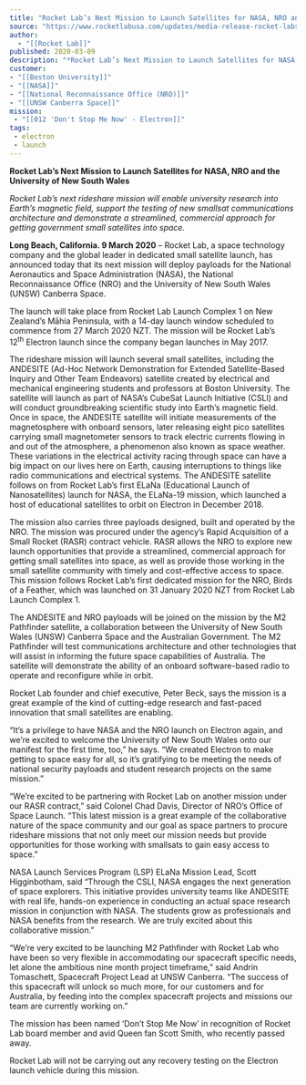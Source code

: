 ```yaml
---
title: "Rocket Lab’s Next Mission to Launch Satellites for NASA, NRO and the University of New South Wales "
source: "https://www.rocketlabusa.com/updates/media-release-rocket-labs-next-mission-to-launch-satellites-for-nasa-nro-and-the-university-of-new-south-wales/"
author:
  - "[[Rocket Lab]]"
published: 2020-03-09
description: "*Rocket Lab’s Next Mission to Launch Satellites for NASA, NRO and the University of New South Wales*"
customer: 
- "[[Boston University]]"
- "[[NASA]]"
- "[[National Reconnaissance Office (NRO)]]"
- "[[UNSW Canberra Space]]"
mission:
 - "[[012 'Don't Stop Me Now' - Electron]]"
tags:
 - electron
 - launch
---
```

**Rocket Lab’s Next Mission to Launch Satellites for NASA, NRO and the University of New South Wales**

*Rocket Lab’s next rideshare mission will enable university research into Earth’s magnetic field, support the testing of new smallsat communications architecture and demonstrate a streamlined, commercial approach for getting government small satellites into space.*

**Long Beach, California. 9 March 2020** – Rocket Lab, a space technology company and the global leader in dedicated small satellite launch, has announced today that its next mission will deploy payloads for the National Aeronautics and Space Administration (NASA), the National Reconnaissance Office (NRO) and the University of New South Wales (UNSW) Canberra Space.

The launch will take place from Rocket Lab Launch Complex 1 on New Zealand’s Māhia Peninsula, with a 14-day launch window scheduled to commence from 27 March 2020 NZT. The mission will be Rocket Lab’s 12<sup>th</sup> Electron launch since the company began launches in May 2017.

The rideshare mission will launch several small satellites, including the ANDESITE (Ad-Hoc Network Demonstration for Extended Satellite-Based Inquiry and Other Team Endeavors) satellite created by electrical and mechanical engineering students and professors at Boston University. The satellite will launch as part of NASA’s CubeSat Launch Initiative (CSLI) and will conduct groundbreaking scientific study into Earth’s magnetic field. Once in space, the ANDESITE satellite will initiate measurements of the magnetosphere with onboard sensors, later releasing eight pico satellites carrying small magnetometer sensors to track electric currents flowing in and out of the atmosphere, a phenomenon also known as space weather. These variations in the electrical activity racing through space can have a big impact on our lives here on Earth, causing interruptions to things like radio communications and electrical systems. The ANDESITE satellite follows on from Rocket Lab’s first ELaNa (Educational Launch of Nanosatellites) launch for NASA, the ELaNa-19 mission, which launched a host of educational satellites to orbit on Electron in December 2018. 

The mission also carries three payloads designed, built and operated by the NRO. The mission was procured under the agency’s Rapid Acquisition of a Small Rocket (RASR) contract vehicle. RASR allows the NRO to explore new launch opportunities that provide a streamlined, commercial approach for getting small satellites into space, as well as provide those working in the small satellite community with timely and cost-effective access to space. This mission follows Rocket Lab’s first dedicated mission for the NRO, Birds of a Feather, which was launched on 31 January 2020 NZT from Rocket Lab Launch Complex 1.

The ANDESITE and NRO payloads will be joined on the mission by the M2 Pathfinder satellite, a collaboration between the University of New South Wales (UNSW) Canberra Space and the Australian Government. The M2 Pathfinder will test communications architecture and other technologies that will assist in informing the future space capabilities of Australia. The satellite will demonstrate the ability of an onboard software-based radio to operate and reconfigure while in orbit.

Rocket Lab founder and chief executive, Peter Beck, says the mission is a great example of the kind of cutting-edge research and fast-paced innovation that small satellites are enabling.

“It’s a privilege to have NASA and the NRO launch on Electron again, and we’re excited to welcome the University of New South Wales onto our manifest for the first time, too,” he says. “We created Electron to make getting to space easy for all, so it’s gratifying to be meeting the needs of national security payloads and student research projects on the same mission.”   

“We’re excited to be partnering with Rocket Lab on another mission under our RASR contract,” said Colonel Chad Davis, Director of NRO’s Office of Space Launch. “This latest mission is a great example of the collaborative nature of the space community and our goal as space partners to procure rideshare missions that not only meet our mission needs but provide opportunities for those working with smallsats to gain easy access to space.”

NASA Launch Services Program (LSP) ELaNa Mission Lead, Scott Higginbotham, said “Through the CSLI, NASA engages the next generation of space explorers. This initiative provides university teams like ANDESITE with real life, hands-on experience in conducting an actual space research mission in conjunction with NASA. The students grow as professionals and NASA benefits from the research. We are truly excited about this collaborative mission.”

“We’re very excited to be launching M2 Pathfinder with Rocket Lab who have been so very flexible in accommodating our spacecraft specific needs, let alone the ambitious nine month project timeframe,” said Andrin Tomaschett, Spacecraft Project Lead at UNSW Canberra. “The success of this spacecraft will unlock so much more, for our customers and for Australia, by feeding into the complex spacecraft projects and missions our team are currently working on.”

The mission has been named ‘Don’t Stop Me Now’ in recognition of Rocket Lab board member and avid Queen fan Scott Smith, who recently passed away.

Rocket Lab will not be carrying out any recovery testing on the Electron launch vehicle during this mission.